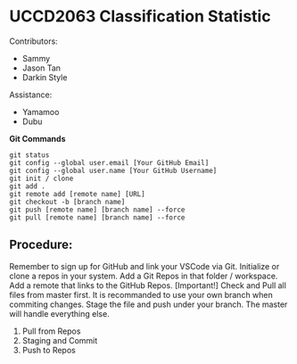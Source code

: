 # UCCD2063 Classification Statistic

Contributors: 
- Sammy   
- Jason Tan
- Darkin Style

Assistance: 
- Yamamoo  
- Dubu

**Git Commands**
```
git status
git config --global user.email [Your GitHub Email]
git config --global user.name [Your GitHub Username]
git init / clone
git add .
git remote add [remote name] [URL]
git checkout -b [branch name]
git push [remote name] [branch name] --force
git pull [remote name] [branch name] --force
```

## Procedure:
Remember to sign up for GitHub and link your VSCode via Git.
Initialize or clone a repos in your system.
Add a Git Repos in that folder / workspace.
Add a remote that links to the GitHub Repos.
[Important!] Check and Pull all files from master first.
It is recommanded to use your own branch when commiting changes.
Stage the file and push under your branch.
The master will handle everything else.
1.  Pull from Repos
2.  Staging and Commit
3.  Push to Repos
